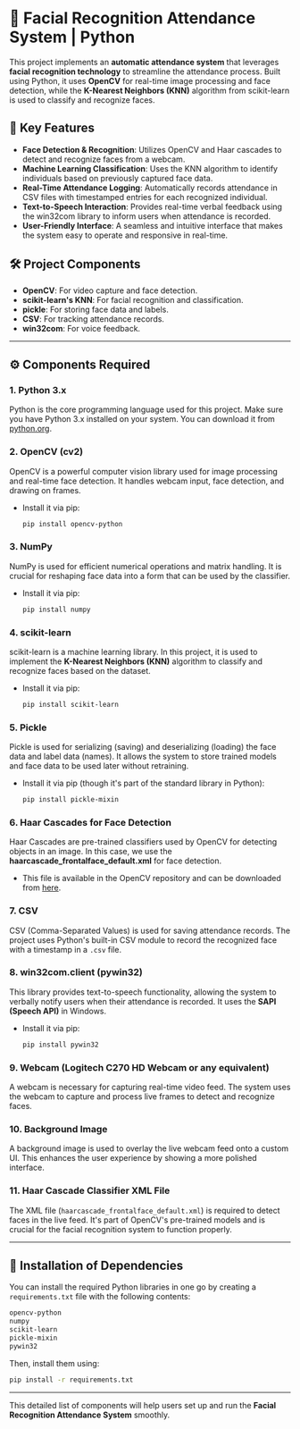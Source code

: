 
# 📸 Facial Recognition Attendance System | Python

This project implements an **automatic attendance system** that leverages **facial recognition technology** to streamline the attendance process. Built using Python, it uses **OpenCV** for real-time image processing and face detection, while the **K-Nearest Neighbors (KNN)** algorithm from scikit-learn is used to classify and recognize faces.

## 🌟 Key Features

- **Face Detection & Recognition**: Utilizes OpenCV and Haar cascades to detect and recognize faces from a webcam.
- **Machine Learning Classification**: Uses the KNN algorithm to identify individuals based on previously captured face data.
- **Real-Time Attendance Logging**: Automatically records attendance in CSV files with timestamped entries for each recognized individual.
- **Text-to-Speech Interaction**: Provides real-time verbal feedback using the win32com library to inform users when attendance is recorded.
- **User-Friendly Interface**: A seamless and intuitive interface that makes the system easy to operate and responsive in real-time.

## 🛠️ Project Components

- **OpenCV**: For video capture and face detection.
- **scikit-learn's KNN**: For facial recognition and classification.
- **pickle**: For storing face data and labels.
- **CSV**: For tracking attendance records.
- **win32com**: For voice feedback.

---

## ⚙️ Components Required

### 1. **Python 3.x**
   Python is the core programming language used for this project. Make sure you have Python 3.x installed on your system. You can download it from [python.org](https://www.python.org/).

### 2. **OpenCV (cv2)**
   OpenCV is a powerful computer vision library used for image processing and real-time face detection. It handles webcam input, face detection, and drawing on frames.
   - Install it via pip:
     ```bash
     pip install opencv-python
     ```

### 3. **NumPy**
   NumPy is used for efficient numerical operations and matrix handling. It is crucial for reshaping face data into a form that can be used by the classifier.
   - Install it via pip:
     ```bash
     pip install numpy
     ```

### 4. **scikit-learn**
   scikit-learn is a machine learning library. In this project, it is used to implement the **K-Nearest Neighbors (KNN)** algorithm to classify and recognize faces based on the dataset.
   - Install it via pip:
     ```bash
     pip install scikit-learn
     ```

### 5. **Pickle**
   Pickle is used for serializing (saving) and deserializing (loading) the face data and label data (names). It allows the system to store trained models and face data to be used later without retraining.
   - Install it via pip (though it's part of the standard library in Python):
     ```bash
     pip install pickle-mixin
     ```

### 6. **Haar Cascades for Face Detection**
   Haar Cascades are pre-trained classifiers used by OpenCV for detecting objects in an image. In this case, we use the **haarcascade_frontalface_default.xml** for face detection.
   - This file is available in the OpenCV repository and can be downloaded from [here](https://github.com/opencv/opencv/tree/master/data/haarcascades).

### 7. **CSV**
   CSV (Comma-Separated Values) is used for saving attendance records. The project uses Python's built-in CSV module to record the recognized face with a timestamp in a `.csv` file.

### 8. **win32com.client (pywin32)**
   This library provides text-to-speech functionality, allowing the system to verbally notify users when their attendance is recorded. It uses the **SAPI (Speech API)** in Windows.
   - Install it via pip:
     ```bash
     pip install pywin32
     ```

### 9. **Webcam (Logitech C270 HD Webcam or any equivalent)**
   A webcam is necessary for capturing real-time video feed. The system uses the webcam to capture and process live frames to detect and recognize faces.

### 10. **Background Image**
   A background image is used to overlay the live webcam feed onto a custom UI. This enhances the user experience by showing a more polished interface.

### 11. **Haar Cascade Classifier XML File**
   The XML file (`haarcascade_frontalface_default.xml`) is required to detect faces in the live feed. It's part of OpenCV's pre-trained models and is crucial for the facial recognition system to function properly.

---

## 🔧 Installation of Dependencies

You can install the required Python libraries in one go by creating a `requirements.txt` file with the following contents:

```bash
opencv-python
numpy
scikit-learn
pickle-mixin
pywin32
```

Then, install them using:

```bash
pip install -r requirements.txt
```

---

This detailed list of components will help users set up and run the **Facial Recognition Attendance System** smoothly.
